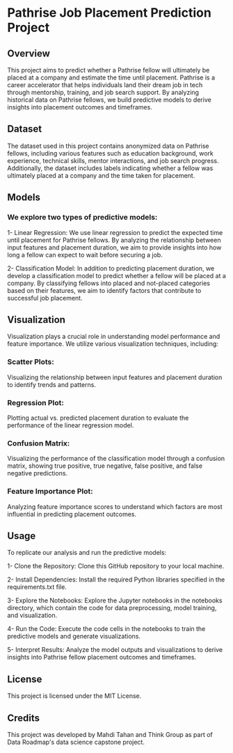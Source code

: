 # Pathrise Job Placement Prediction Project
## Overview
This project aims to predict whether a Pathrise fellow will ultimately be placed at a company and estimate the time until placement. Pathrise is a career accelerator that helps individuals land their dream job in tech through mentorship, training, and job search support. By analyzing historical data on Pathrise fellows, we build predictive models to derive insights into placement outcomes and timeframes.

## Dataset
The dataset used in this project contains anonymized data on Pathrise fellows, including various features such as education background, work experience, technical skills, mentor interactions, and job search progress. Additionally, the dataset includes labels indicating whether a fellow was ultimately placed at a company and the time taken for placement.

## Models
### We explore two types of predictive models:

1- Linear Regression: We use linear regression to predict the expected time until placement for Pathrise fellows. By analyzing the relationship between input features and placement duration, we aim to provide insights into how long a fellow can expect to wait before securing a job.

2- Classification Model: In addition to predicting placement duration, we develop a classification model to predict whether a fellow will be placed at a company. By classifying fellows into placed and not-placed categories based on their features, we aim to identify factors that contribute to successful job placement.

## Visualization
Visualization plays a crucial role in understanding model performance and feature importance. We utilize various visualization techniques, including:

### Scatter Plots: 
Visualizing the relationship between input features and placement duration to identify trends and patterns.
### Regression Plot: 
Plotting actual vs. predicted placement duration to evaluate the performance of the linear regression model.
### Confusion Matrix: 
Visualizing the performance of the classification model through a confusion matrix, showing true positive, true negative, false positive, and false negative predictions.
### Feature Importance Plot: 
Analyzing feature importance scores to understand which factors are most influential in predicting placement outcomes.

## Usage
To replicate our analysis and run the predictive models:

1- Clone the Repository: Clone this GitHub repository to your local machine.

2- Install Dependencies: Install the required Python libraries specified in the requirements.txt file.

3- Explore the Notebooks: Explore the Jupyter notebooks in the notebooks directory, which contain the code for data preprocessing, model training, and visualization.

4- Run the Code: Execute the code cells in the notebooks to train the predictive models and generate visualizations.

5- Interpret Results: Analyze the model outputs and visualizations to derive insights into Pathrise fellow placement outcomes and timeframes.

## License
This project is licensed under the MIT License.

## Credits
This project was developed by Mahdi Tahan and Think Group as part of Data Roadmap's data science capstone project.

